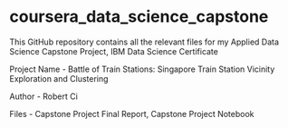 # coursera_data_science_capstone

This GitHub repository contains all the relevant files for my Applied Data Science Capstone Project, IBM Data Science Certificate

Project Name - Battle of Train Stations: Singapore Train Station Vicinity Exploration and Clustering

Author - Robert Ci

Files - Capstone Project Final Report, Capstone Project Notebook
